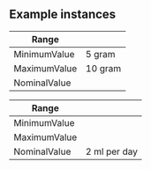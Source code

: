 ## Example instances

| Range         |               |
|---------------|---------------|
| MinimumValue | 5 gram        |
| MaximumValue | 10 gram       | 
| NominalValue |               |

| Range         |               |
|---------------|---------------|
| MinimumValue |               |
| MaximumValue |               | 
| NominalValue | 2 ml per day  |



